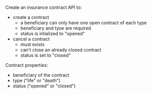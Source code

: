 Create an insurance contract API to:
- create a contract
  - a beneficiary can only have one open contract of each type
  - beneficiary and tyoe are required
  - status is intialized to "opened"
- cancel a contract
  - must exists
  - can't close an already closed contract
  - status is set to "closed"

Contract properties:
- beneficiary of the contract
- type ("life" or "death")
- status ("opened" or "closed")
